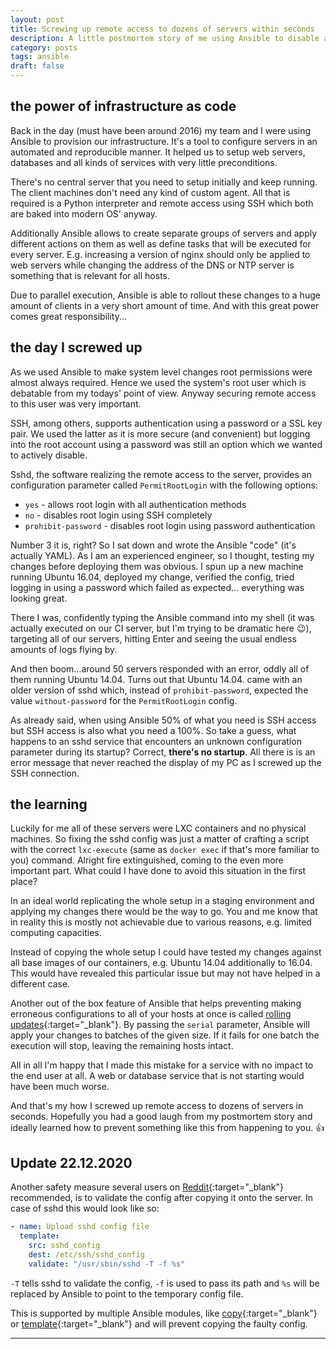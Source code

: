 ```yaml
---
layout: post
title: Screwing up remote access to dozens of servers within seconds
description: A little postmortem story of me using Ansible to disable access to dozens of servers in seconds and what I learned from my mistakes.
category: posts
tags: ansible
draft: false
---
```


## the power of infrastructure as code

Back in the day (must have been around 2016) my team and I were using Ansible to provision our infrastructure. It's a tool to configure servers in an automated and reproducible manner. It helped us to setup web servers, databases and all kinds of services with very little preconditions.

There's no central server that you need to setup initially and keep running. The client machines don't need any kind of custom agent. All that is required is a Python interpreter and remote access using SSH which both are baked into modern OS' anyway.

Additionally Ansible allows to create separate groups of servers and apply different actions on them as well as define tasks that will be executed for every server. E.g. increasing a version of nginx should only be applied to web servers while changing the address of the DNS or NTP server is something that is relevant for all hosts.

Due to parallel execution, Ansible is able to rollout these changes to a huge amount of clients in a very short amount of time. And with this great power comes great responsibility...

## the day I screwed up

As we used Ansible to make system level changes root permissions were almost always required. Hence we used the system's root user which is debatable from my todays' point of view. Anyway securing remote access to this user was very important.

SSH, among others, supports authentication using a password or a SSL key pair. We used the latter as it is more secure (and convenient) but logging into the root account using a password was still an option which we wanted to actively disable.

Sshd, the software realizing the remote access to the server, provides an configuration parameter called `PermitRootLogin` with the following options:

- `yes` - allows root login with all authentication methods
- `no` - disables root login using SSH completely
- `prohibit-password` - disables root login using password authentication

Number 3 it is, right? So I sat down and wrote the Ansible "code" (it's actually YAML). As I am an experienced engineer, so I thought, testing my changes before deploying them was obvious. I spun up a new machine running Ubuntu 16.04, deployed my change, verified the config, tried logging in using a password which failed as expected... everything was looking great.

There I was, confidently typing the Ansible command into my shell (it was actually executed on our CI server, but I'm trying to be dramatic here 😉), targeting all of our servers, hitting Enter and seeing the usual endless amounts of logs flying by.

And then boom...around 50 servers responded with an error, oddly all of them running Ubuntu 14.04. Turns out that Ubuntu 14.04. came with an older version of sshd which, instead of `prohibit-password`, expected the value `without-password` for the `PermitRootLogin` config.

As already said, when using Ansible 50% of what you need is SSH access but SSH access is also what you need a 100%. So take a guess, what happens to an sshd service that encounters an unknown configuration parameter during its startup? Correct, **there's no startup**. All there is is an error message that never reached the display of my PC as I screwed up the SSH connection.

## the learning

Luckily for me all of these servers were LXC containers and no physical machines. So fixing the sshd config was just a matter of crafting a script with the correct `lxc-execute` (same as `docker exec` if that's more familiar to you) command. Alright fire extinguished, coming to the even more important part. What could I have done to avoid this situation in the first place?

In an ideal world replicating the whole setup in a staging environment and applying my changes there would be the way to go. You and me know that in reality this is mostly not achievable due to various reasons, e.g. limited computing capacities.

Instead of copying the whole setup I could have tested my changes against all base images of our containers, e.g. Ubuntu 14.04 additionally to 16.04. This would have revealed this particular issue but may not have helped in a different case.

Another out of the box feature of Ansible that helps preventing making erroneous configurations to all of your hosts at once is called [rolling updates](https://docs.ansible.com/ansible/latest/user_guide/guide_rolling_upgrade.html#the-rolling-upgrade){:target="_blank"}. By passing the `serial` parameter, Ansible will apply your changes to batches of the given size. If it fails for one batch the execution will stop, leaving the remaining hosts intact.

All in all I'm happy that I made this mistake for a service with no impact to the end user at all. A web or database service that is not starting would have been much worse.

And that's my how I screwed up remote access to dozens of servers in seconds. Hopefully you had a good laugh from my postmortem story and ideally learned how to prevent something like this from happening to you. 👍

## Update 22.12.2020

Another safety measure several users on [Reddit](https://www.reddit.com/r/ansible/comments/ki2u23/screwing_up_remote_access_to_dozens_of_servers/){:target="_blank"} recommended, is to validate the config after copying it onto the server. In case of sshd this would look like so:

```yaml
- name: Upload sshd config file
  template:
    src: sshd_config
    dest: /etc/ssh/sshd_config
    validate: "/usr/sbin/sshd -T -f %s"
```

`-T` tells sshd to validate the config, `-f` is used to pass its path and `%s` will be replaced by Ansible to point to the temporary config file.

This is supported by multiple Ansible modules, like [copy](https://docs.ansible.com/ansible/latest/collections/ansible/builtin/copy_module.html){:target="_blank"} or [template](https://docs.ansible.com/ansible/latest/collections/ansible/builtin/template_module.html){:target="_blank"} and will prevent copying the faulty config.

---
